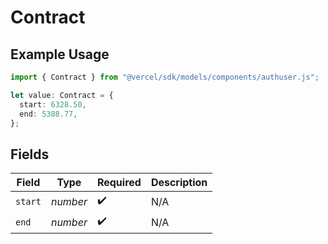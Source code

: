 # Contract

## Example Usage

```typescript
import { Contract } from "@vercel/sdk/models/components/authuser.js";

let value: Contract = {
  start: 6328.50,
  end: 5388.77,
};
```

## Fields

| Field              | Type               | Required           | Description        |
| ------------------ | ------------------ | ------------------ | ------------------ |
| `start`            | *number*           | :heavy_check_mark: | N/A                |
| `end`              | *number*           | :heavy_check_mark: | N/A                |